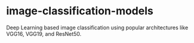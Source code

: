 # image-classification-models
Deep Learning based image classification using popular architectures like VGG16, VGG19, and ResNet50.
